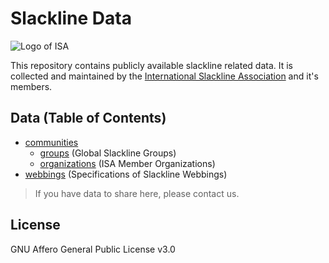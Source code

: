 # Slackline Data

![Logo of ISA](https://www.slacklineinternational.org/wp-content/uploads/2015/08/ISA-Logo-Long-300x52.png)

This repository contains publicly available slackline related data. It is collected and maintained by the [International Slackline Association](https://www.slacklineinternational.org/) and it's members.

## Data (Table of Contents)

- [communities](communities)
  - [groups](communities/groups) (Global Slackline Groups)
  - [organizations](communities/organizations) (ISA Member Organizations)
- [webbings](webbings.json) (Specifications of Slackline Webbings)

> If you have data to share here, please contact us.

## License
GNU Affero General Public License v3.0
